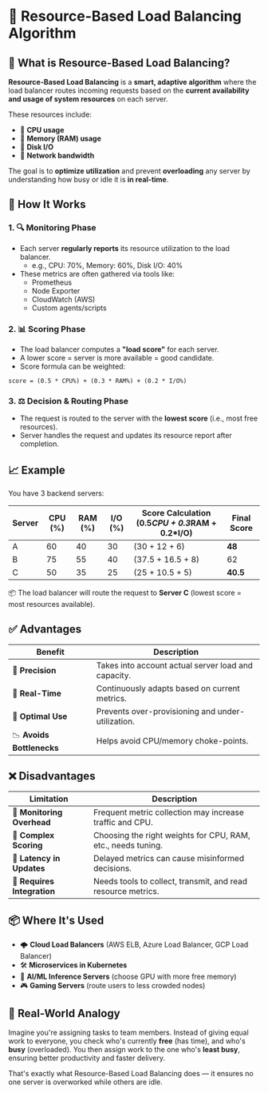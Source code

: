 # 🧠 Resource-Based Load Balancing Algorithm

## 🔷 What is Resource-Based Load Balancing?

**Resource-Based Load Balancing** is a **smart, adaptive algorithm** where the load balancer routes incoming requests based on the **current availability and usage of system resources** on each server.

These resources include:
* 🧮 **CPU usage**
* 🧠 **Memory (RAM) usage**
* 📀 **Disk I/O**
* 📡 **Network bandwidth**

The goal is to **optimize utilization** and prevent **overloading** any server by understanding how busy or idle it is **in real-time**.

## 🔧 How It Works

### 1. 🔍 Monitoring Phase
* Each server **regularly reports** its resource utilization to the load balancer.
   * e.g., CPU: 70%, Memory: 60%, Disk I/O: 40%
* These metrics are often gathered via tools like:
   * Prometheus
   * Node Exporter
   * CloudWatch (AWS)
   * Custom agents/scripts

### 2. 📊 Scoring Phase
* The load balancer computes a **"load score"** for each server.
* A lower score = server is more available = good candidate.
* Score formula can be weighted:

`score = (0.5 * CPU%) + (0.3 * RAM%) + (0.2 * I/O%)`

### 3. ⚖️ Decision & Routing Phase
* The request is routed to the server with the **lowest score** (i.e., most free resources).
* Server handles the request and updates its resource report after completion.

## 📈 Example

You have 3 backend servers:

| Server | CPU (%) | RAM (%) | I/O (%) | Score Calculation (0.5*CPU + 0.3*RAM + 0.2*I/O) | Final Score |
|--------|---------|---------|---------|------------------------------------------------|------------|
| A      | 60      | 40      | 30      | (30 + 12 + 6)                                  | **48**     |
| B      | 75      | 55      | 40      | (37.5 + 16.5 + 8)                              | 62         |
| C      | 50      | 35      | 25      | (25 + 10.5 + 5)                                | **40.5**   |

📦 The load balancer will route the request to **Server C** (lowest score = most resources available).

## ✅ Advantages

| Benefit | Description |
|---------|-------------|
| 🎯 **Precision** | Takes into account actual server load and capacity. |
| 🔄 **Real-Time** | Continuously adapts based on current metrics. |
| 🚀 **Optimal Use** | Prevents over-provisioning and under-utilization. |
| 📉 **Avoids Bottlenecks** | Helps avoid CPU/memory choke-points. |

## ❌ Disadvantages

| Limitation | Description |
|------------|-------------|
| 📡 **Monitoring Overhead** | Frequent metric collection may increase traffic and CPU. |
| 🧮 **Complex Scoring** | Choosing the right weights for CPU, RAM, etc., needs tuning. |
| 🐢 **Latency in Updates** | Delayed metrics can cause misinformed decisions. |
| 🧩 **Requires Integration** | Needs tools to collect, transmit, and read resource metrics. |

## 📦 Where It's Used

* 🌩️ **Cloud Load Balancers** (AWS ELB, Azure Load Balancer, GCP Load Balancer)
* 🛠️ **Microservices in Kubernetes**
* 🧪 **AI/ML Inference Servers** (choose GPU with more free memory)
* 🎮 **Gaming Servers** (route users to less crowded nodes)

## 💬 Real-World Analogy

Imagine you're assigning tasks to team members. Instead of giving equal work to everyone, you check who's currently **free** (has time), and who's **busy** (overloaded). You then assign work to the one who's **least busy**, ensuring better productivity and faster delivery.

That's exactly what Resource-Based Load Balancing does — it ensures no one server is overworked while others are idle.
